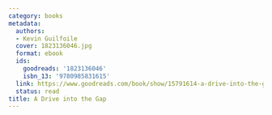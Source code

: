 ```yaml
---
category: books
metadata:
  authors:
  - Kevin Guilfoile
  cover: 1823136046.jpg
  format: ebook
  ids:
    goodreads: '1823136046'
    isbn_13: '9780985831615'
  link: https://www.goodreads.com/book/show/15791614-a-drive-into-the-gap
  status: read
title: A Drive into the Gap
---
```

